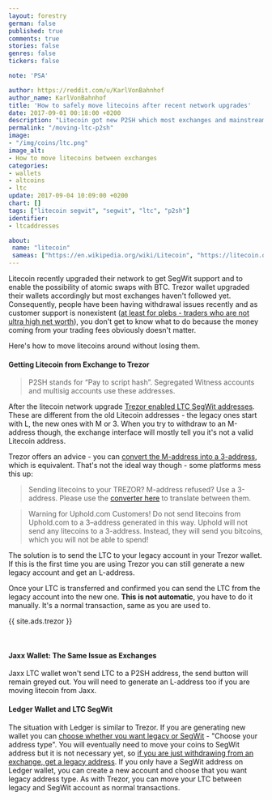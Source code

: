 ```yaml
---
layout: forestry
german: false
published: true
comments: true
stories: false
genres: false
tickers: false

note: 'PSA'

author: https://reddit.com/u/KarlVonBahnhof
author_name: KarlVonBahnhof
title: 'How to safely move litecoins after recent network upgrades'
date: 2017-09-01 00:18:00 +0200
description: "Litecoin got new P2SH which most exchanges and mainstream wallets don't support yet."
permalink: "/moving-ltc-p2sh"
image:
- "/img/coins/ltc.png"
image_alt:
- How to move litecoins between exchanges
categories:
- wallets
- altcoins
- ltc
update: 2017-09-04 10:09:00 +0200
chart: []
tags: ["litecoin segwit", "segwit", "ltc", "p2sh"]
identifier:
- ltcaddresses

about:
 name: "litecoin"
 sameas: ["https://en.wikipedia.org/wiki/Litecoin", "https://litecoin.org/", "https://coinmarketcap.com/currencies/litecoin/"]
---
```


Litecoin recently upgraded their network to get SegWit support and to enable the possibility of atomic swaps with BTC. Trezor wallet upgraded their wallets accordingly but most exchanges haven't followed yet. Consequently, people have been having withdrawal issues recently and as customer support is nonexistent ([at least for plebs - traders who are not ultra high net worth](https://www.reddit.com/r/BitcoinMarkets/comments/6xjp5f/even_corporate_accounts_cant_withdraw_real_money/dmgwmzp/)), you don't get to know what to do because the money coming from your trading fees obviously doesn't matter.

Here's how to move litecoins around without losing them.

#### Getting Litecoin from Exchange to Trezor

> P2SH stands for “Pay to script hash”. Segregated Witness accounts and multisig accounts use these addresses.

After the litecoin network upgrade [Trezor enabled LTC SegWit addresses](https://blog.trezor.io/litecoins-new-p2sh-segwit-addresses-843633e3e707). These are different from the old Litecoin addresses - the legacy ones start with L, the new ones with M or 3. When you try to withdraw to an M-address though, the exchange interface will mostly tell you it's not a valid Litecoin address.

Trezor offers an advice - you can [convert the M-address into a 3-address](https://litecoin-project.github.io/p2sh-convert/), which is equivalent. That's not the ideal way though - some platforms mess this up:

> Sending litecoins to your TREZOR? M-address refused? Use a 3-address. Please use the [converter here](https://litecoin-project.github.io/p2sh-convert/) to translate between them.

> Warning for Uphold.com Customers! Do not send litecoins from Uphold.com to a 3–address generated in this way. Uphold will not send any litecoins to a 3-address. Instead, they will send you bitcoins, which you will not be able to spend!

The solution is to send the LTC to your legacy account in your Trezor wallet. If this is the first time you are using Trezor you can still generate a new legacy account and get an L-address.

Once your LTC is transferred and confirmed you can send the LTC from the legacy account into the new one. **This is not automatic**, you have to do it manually. It's a normal transaction, same as you are used to.

{{ site.ads.trezor }}

&nbsp;

#### Jaxx Wallet: The Same Issue as Exchanges

Jaxx LTC wallet won't send LTC to a P2SH address, the send button will remain greyed out. You will need to generate an L-address too if you are moving litecoin from Jaxx.

#### Ledger Wallet and LTC SegWit

The situation with Ledger is similar to Trezor. If you are generating new wallet you can [choose whether you want legacy or SegWit](https://www.reddit.com/r/ledgerwallet/comments/6wdegr/ledger_s_nano_and_segwit_activation/) - "Choose your address type". You will eventually need to move your coins to SegWit address but it is not necessary yet, so [if you are just withdrawing from an exchange, get a legacy address](https://blog.ledger.co/ledger-releases-segregated-witness-support-f1712f69e99c). If you only have a SegWit address on Ledger wallet, you can create a new account and choose that you want legacy address type. As with Trezor, you can move your LTC between legacy and SegWit account as normal transactions.

